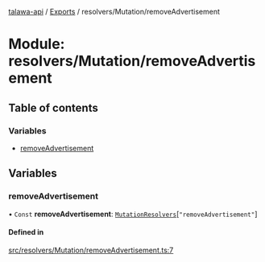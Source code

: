[talawa-api](../README.md) / [Exports](../modules.md) / resolvers/Mutation/removeAdvertisement

# Module: resolvers/Mutation/removeAdvertisement

## Table of contents

### Variables

- [removeAdvertisement](resolvers_Mutation_removeAdvertisement.md#removeadvertisement)

## Variables

### removeAdvertisement

• `Const` **removeAdvertisement**: [`MutationResolvers`](types_generatedGraphQLTypes.md#mutationresolvers)[``"removeAdvertisement"``]

#### Defined in

[src/resolvers/Mutation/removeAdvertisement.ts:7](https://github.com/PalisadoesFoundation/talawa-api/blob/de4debc/src/resolvers/Mutation/removeAdvertisement.ts#L7)
